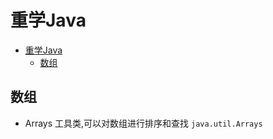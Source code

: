 # 重学Java

<!-- TOC -->

- [重学Java](#%e9%87%8d%e5%ad%a6java)
  - [数组](#%e6%95%b0%e7%bb%84)

<!-- /TOC -->

## 数组

- Arrays 工具类,可以对数组进行排序和查找 `java.util.Arrays`


